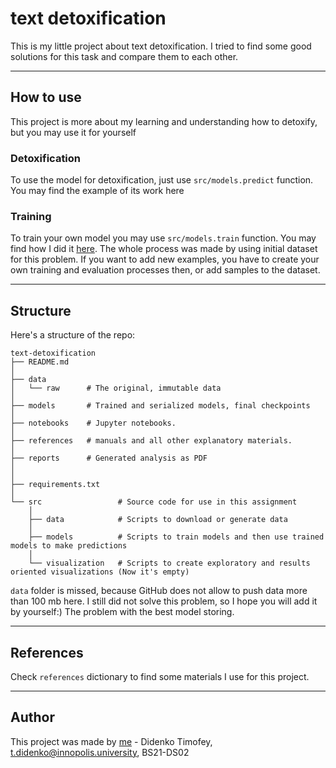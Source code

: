 # text detoxification #
This is my little project about text detoxification. I tried to find some good solutions for this task and
compare them to each other.

---

## How to use ##
This project is more about my learning and understanding how to detoxify, but you may use it for yourself

### Detoxification ###
To use the model for detoxification, just use `src/models.predict` function. You may find the example of its work here

### Training ###
To train your own model you may use `src/models.train` function. You may find how I did it [here](notebooks/3.0-train-model.ipynb).
The whole process was made by using initial dataset for this problem. If you want to add new examples, you have to
create your own training and evaluation processes then, or add samples to the dataset.

---

## Structure ##
Here's a structure of the repo:
```
text-detoxification
├── README.md
│
├── data 
│   └── raw      # The original, immutable data
│
├── models       # Trained and serialized models, final checkpoints
│
├── notebooks    # Jupyter notebooks.
│ 
├── references   # manuals and all other explanatory materials.
│
├── reports      # Generated analysis as PDF
│
│
├── requirements.txt
│
└── src                 # Source code for use in this assignment
    │                 
    ├── data            # Scripts to download or generate data
    │
    ├── models          # Scripts to train models and then use trained models to make predictions
    │
    └── visualization   # Scripts to create exploratory and results oriented visualizations (Now it's empty)
```
`data` folder is missed, because GitHub does not allow to push data more than 100 mb here.
I still did not solve this problem, so I hope you will add it by yourself:)
The problem with the best model storing.

---

## References ##
Check `references` dictionary to find some materials I use for this project.

---

## Author ##
This project was made by [me](https://github.com/Zener085) - Didenko Timofey, t.didenko@innopolis.university, BS21-DS02